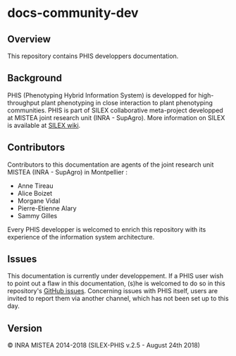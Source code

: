 # docs-community-dev

## Overview
This repository contains PHIS developpers documentation.

## Background
PHIS (Phenotyping Hybrid Information System) is developped for high-throughput plant phenotyping in close interaction to plant phenotyping communities.
PHIS is part of SILEX collaborative meta-project developped at MISTEA joint research unit (INRA - SupAgro).
More information on SILEX is available at [SILEX wiki](https://mulcyber.toulouse.inra.fr/plugins/mediawiki/wiki/silex/index.php/Accueil "SILEX wiki Main Page").

## Contributors
Contributors to this documentation are agents of the joint research unit MISTEA (INRA - SupAgro) in Montpellier :
- Anne Tireau
- Alice Boizet
- Morgane Vidal
- Pierre-Etienne Alary
- Sammy Gilles

Every PHIS developper is welcomed to enrich this repository with its experience of the information system architecture.

## Issues
This documentation is currently under developpement.
If a PHIS user wish to point out a flaw in this documentation, (s)he is welcomed to do so in this repository's [GitHub issues](https://github.com/OpenSILEX/docs-community-dev/issues).
Concerning issues with PHIS itself, users are invited to report them via another channel, which has not been set up to this day.

## Version
&copy; INRA MISTEA 2014-2018 (SILEX-PHIS v.2.5 - August 24th 2018)
